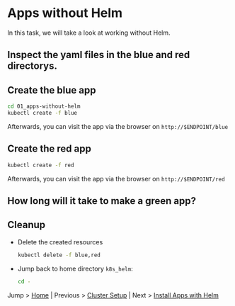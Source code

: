 # Apps without Helm

In this task, we will take a look at working without Helm.

## Inspect the yaml files in the blue and red directorys.

## Create the blue app

```bash
cd 01_apps-without-helm
kubectl create -f blue
```
Afterwards, you can visit the app via the browser on `http://$ENDPOINT/blue`

## Create the red app

```bash
kubectl create -f red
```
Afterwards, you can visit the app via the browser on `http://$ENDPOINT/red`

## How long will it take to make a green app?

## Cleanup
* Delete the created resources
  ```bash
  kubectl delete -f blue,red
  ```
* Jump back to home directory `k8s_helm`:
  ```bash
  cd -
  ```

Jump > [Home](../README.md) | Previous > [Cluster Setup](../00_setup/README.md) | Next > [Install Apps with Helm](../02_apps-with-helm/README.md)